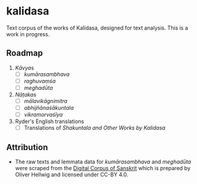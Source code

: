 
# kalidasa

<!-- badges: start -->
<!-- badges: end -->

Text corpus of the works of Kalidasa, designed for text analysis. This is a
work in progress. 

## Roadmap

1. *Kāvya*s
    - [ ] *kumārasambhava*
    - [ ] *raghuvaṃśa*
    - [ ] *meghadūta*
2. *Nāṭaka*s
    - [ ] *mālavikāgnimitra*
    - [ ] *abhijñānaśākuntala*
    - [ ] *vikramorvaśīya*
3. Ryder's English translations
    - [ ] Translations of *Shakuntala and Other Works by Kalidasa*

## Attribution

- The raw texts and lemmata data for *kumārasambhava* and *meghadūta* were
  scraped from the [Digital Corpus of Sanskrit](http://www.sanskrit-linguistics.org/dcs/)
  which is prepared by Oliver Hellwig and licensed under CC-BY 4.0.

<!--
## Installation

You can install the development version of kalidasa like so:

``` r
# FILL THIS IN! HOW CAN PEOPLE INSTALL YOUR DEV PACKAGE?
```

## Example

This is a basic example which shows you how to solve a common problem:

``` r
library(kalidasa)
## basic example code
```
-->
